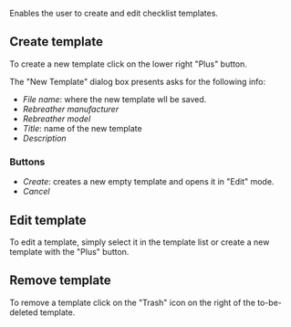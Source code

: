 Enables the user to create and edit checklist templates.

## Create template
To create a new template click on the lower right "Plus" button.

The "New Template" dialog box presents asks for the following info:
* *File name*: where the new template wll be saved.
* *Rebreather manufacturer*
* *Rebreather model*
* *Title*: name of the new template
* *Description*

### Buttons
* *Create*: creates a new empty template and opens it in "Edit" mode.
* *Cancel*

## Edit template
To edit a template, simply select it in the template list or create a new template with the "Plus" button.


## Remove template
To remove a template click on the "Trash" icon on the right of the to-be-deleted template.
